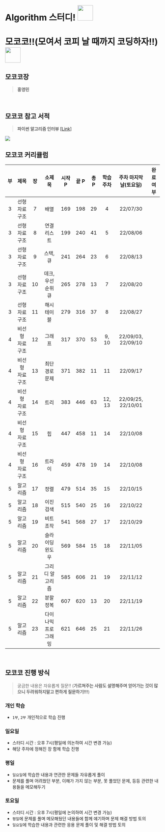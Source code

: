 # Algorithm 스터디! <img src="https://user-images.githubusercontent.com/83000975/180596945-c0c38d28-f87e-4128-bec0-f7f1631e9c01.png" height=50 width=50>
# 모코코!!(모여서 코피 날 때까지 코딩하자!!) <img src="https://user-images.githubusercontent.com/83000975/180596579-3c5ed2c4-a889-4b0c-802b-326478c01f30.gif" height=50 width=50>
## 모코코장
> **홍영민**
<br>

## 모코코 참고 서적
> **파이썬 알고리즘 인터뷰** [[Link]](https://book.interpark.com/product/BookDisplay.do?_method=detail&sc.prdNo=334277531&gclid=Cj0KCQjwm9yJBhDTARIsABKIcGYFUTpriF8AyZ7Ouek0V-6HxorSOiwYsBWYVIG3ylEQUkS1-3WGTF8aAt2HEALw_wcB)
  
![](https://user-images.githubusercontent.com/83000975/180597267-bcb9d021-71c1-4469-a770-c42245d160c3.jpg)
<br>

## 모코코 커리큘럼
| 부 | 제목 | 장 | 소제목 | 시작 P | 끝 P | 총 P | 학습 주차 | 주차 마지막 날(토요일) | 완료 여부 |
| :---: | :---: | :---: | :---: | :---: | :---: | :---: | :---: | :---: | :---: |
| 3 | 선형 자료구조 | 7 | 배열 | 169 | 198 | 29 | 4 | 22/07/30 |  |
| 3 | 선형 자료구조 | 8 | 연결 리스트 | 199 | 240 | 41 | 5 | 22/08/06 |  |
| 3 | 선형 자료구조 | 9 | 스택, 큐 | 241 | 264 | 23 | 6 | 22/08/13 |  |
| 3 | 선형 자료구조 | 10 | 데크, 우선순위 큐 | 265 | 278 | 13 | 7 | 22/08/20 |  |
| 3 | 선형 자료구조 | 11 | 해시 테이블 | 279 | 316 | 37 | 8 | 22/08/27 |  |
| 4 | 비선형 자료구조 | 12 | 그래프 | 317 | 370 | 53 | 9, 10 | 22/09/03, 22/09/10 |  |
| 4 | 비선형 자료구조 | 13 | 최단 경로 문제 | 371 | 382 | 11 | 11 | 22/09/17 |  |
| 4 | 비선형 자료구조 | 14 | 트리 | 383 | 446 | 63 | 12, 13 | 22/09/25, 22/10/01 |  |
| 4 | 비선형 자료구조 | 15 | 힙 | 447 | 458 | 11 | 14 | 22/10/08 |  |
| 4 | 비선형 자료구조 | 16 | 트라이 | 459 | 478 | 19 | 14 | 22/10/08 |  |
| 5 | 알고리즘 | 17 | 정렬 | 479 | 514 | 35 | 15 | 22/10/15 |  |
| 5 | 알고리즘 | 18 | 이진 검색 | 515 | 540 | 25 | 16 | 22/10/22 |  |
| 5 | 알고리즘 | 19 | 비트 조작 | 541 | 568 | 27 | 17 | 22/10/29 |  |
| 5 | 알고리즘 | 20 | 슬라이딩 윈도우 | 569 | 584 | 15 | 18 | 22/11/05 |  |
| 5 | 알고리즘 | 21 | 그리디 알고리즘 | 585 | 606 | 21 | 19 | 22/11/12 |  |
| 5 | 알고리즘 | 22 | 분할 정복 | 607 | 620 | 13 | 20 | 22/11/19 |  |
| 5 | 알고리즘 | 23 | 다이나믹 프로그래밍 | 621 | 646 | 25 | 21 | 22/11/26 |  |
<br>

## 모코코 진행 방식
> 궁금한 내용은 자유롭게 질문!! (**가르쳐주는 사람도 설명해주며 얻어가는 것이 많으니 두려워하지말고 편하게 질문하기!!!**)

### 개인 학습
- `1부`, `2부` 개인적으로 학습 진행

### 일요일 
- 스터디 시간 : 오후 7시(평일에 의논하여 시간 변경 가능)
- 해당 주차에 정해진 장 함께 학습 진행

### 평일
- `일요일`에 학습한 내용과 연관한 문제들 자유롭게 풀이
- 문제를 풀며 어려웠던 부분, 이해가 가지 않는 부분, 못 풀었던 문제, 등등 관련한 내용들을 메모해두기

### 토요일
- 스터디 시간 : 오후 7시(평일에 논의하여 시간 변경 가능)
- `평일`에 문제를 풀며 메모해뒀던 내용들에 함께 얘기하며 문제 해결 방법 토의
- `일요일`에 학습한 내용과 관련한 응용 문제 풀이 및 해결 방법 토의
